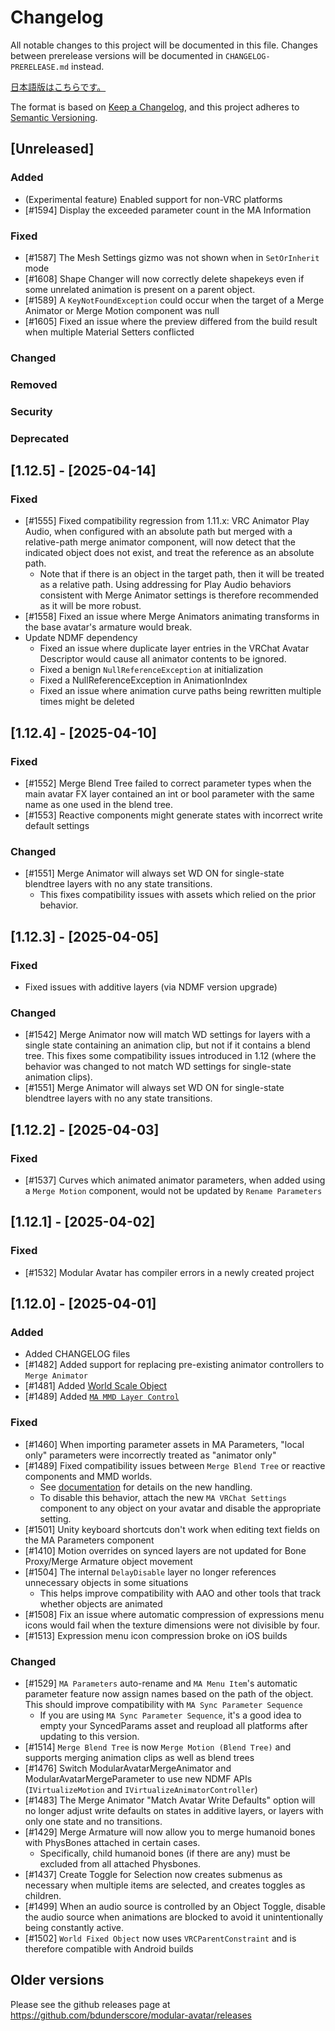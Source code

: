 ﻿# Changelog

All notable changes to this project will be documented in this file.
Changes between prerelease versions will be documented in `CHANGELOG-PRERELEASE.md` instead.

[日本語版はこちらです。](CHANGELOG-jp.md)

The format is based on [Keep a Changelog](https://keepachangelog.com/en/1.1.0/),
and this project adheres to [Semantic Versioning](https://semver.org/spec/v2.0.0.html).

## [Unreleased]

### Added
- (Experimental feature) Enabled support for non-VRC platforms
- [#1594] Display the exceeded parameter count in the MA Information

### Fixed
- [#1587] The Mesh Settings gizmo was not shown when in `SetOrInherit` mode
- [#1608] Shape Changer will now correctly delete shapekeys even if some unrelated animation is present on a parent object.
- [#1589] A `KeyNotFoundException` could occur when the target of a Merge Animator or Merge Motion component was null
- [#1605] Fixed an issue where the preview differed from the build result when multiple Material Setters conflicted

### Changed

### Removed

### Security

### Deprecated

## [1.12.5] - [2025-04-14]

### Fixed
- [#1555] Fixed compatibility regression from 1.11.x: VRC Animator Play Audio, when configured with an absolute path
  but merged with a relative-path merge animator component, will now detect that the indicated object does not
  exist, and treat the reference as an absolute path.
  - Note that if there is an object in the target path, then it will be treated as a relative path. Using
    addressing for Play Audio behaviors consistent with Merge Animator settings is therefore recommended as it will be
    more robust.
- [#1558] Fixed an issue where Merge Animators animating transforms in the base avatar's armature would break.
- Update NDMF dependency
  - Fixed an issue where duplicate layer entries in the VRChat Avatar Descriptor would cause all animator contents
    to be ignored.
  - Fixed a benign `NullReferenceException` at initialization
  - Fixed a NullReferenceException in AnimationIndex
  - Fixed an issue where animation curve paths being rewritten multiple times might be deleted

## [1.12.4] - [2025-04-10]

### Fixed
- [#1552] Merge Blend Tree failed to correct parameter types when the main avatar FX layer contained an int or bool
  parameter with the same name as one used in the blend tree.
- [#1553] Reactive components might generate states with incorrect write default settings

### Changed
- [#1551] Merge Animator will always set WD ON for single-state blendtree layers with no any state transitions.
  - This fixes compatibility issues with assets which relied on the prior behavior.

## [1.12.3] - [2025-04-05]

### Fixed
- Fixed issues with additive layers (via NDMF version upgrade)

### Changed
- [#1542] Merge Animator now will match WD settings for layers with a single state containing an animation clip,
  but not if it contains a blend tree. This fixes some compatibility issues introduced in 1.12 (where the behavior
  was changed to not match WD settings for single-state animation clips).
- [#1551] Merge Animator will always set WD ON for single-state blendtree layers with no any state transitions.

## [1.12.2] - [2025-04-03]

### Fixed
- [#1537] Curves which animated animator parameters, when added using a `Merge Motion` component, would not be updated by
  `Rename Parameters`

## [1.12.1] - [2025-04-02]

### Fixed
- [#1532] Modular Avatar has compiler errors in a newly created project

## [1.12.0] - [2025-04-01]

### Added
- Added CHANGELOG files
- [#1482] Added support for replacing pre-existing animator controllers to `Merge Animator`
- [#1481] Added [World Scale Object](https://m-a.nadena.dev/docs/reference/world-scale-object)
- [#1489] Added [`MA MMD Layer Control`](https://modular-avatar.nadena.dev/docs/general-behavior/mmd)

### Fixed
- [#1460] When importing parameter assets in MA Parameters, "local only" parameters were incorrectly treated as
  "animator only"
- [#1489] Fixed compatibility issues between `Merge Blend Tree` or reactive components and MMD worlds.
  - See [documentation](https://modular-avatar.nadena.dev/docs/general-behavior/mmd) for details on the new handling.
  - To disable this behavior, attach the new `MA VRChat Settings` component to any object on your avatar and disable the appropriate setting.
- [#1501] Unity keyboard shortcuts don't work when editing text fields on the MA Parameters component 
- [#1410] Motion overrides on synced layers are not updated for Bone Proxy/Merge Armature object movement
- [#1504] The internal `DelayDisable` layer no longer references unnecessary objects in some situations
  - This helps improve compatibility with AAO and other tools that track whether objects are animated 
- [#1508] Fix an issue where automatic compression of expressions menu icons would fail when the texture dimensions were
  not divisible by four.
- [#1513] Expression menu icon compression broke on iOS builds

### Changed
- [#1529] `MA Parameters` auto-rename and `MA Menu Item`'s automatic parameter feature now assign names based on the
  path of the object. This should improve compatibility with `MA Sync Parameter Sequence`
  - If you are using `MA Sync Parameter Sequence`, it's a good idea to empty your SyncedParams asset and reupload all
    platforms after updating to this version.
- [#1514] `Merge Blend Tree` is now `Merge Motion (Blend Tree)` and supports merging animation clips as well as blend trees
- [#1476] Switch ModularAvatarMergeAnimator and ModularAvatarMergeParameter to use new NDMF APIs (`IVirtualizeMotion` and `IVirtualizeAnimatorController`)
- [#1483] The Merge Animator "Match Avatar Write Defaults" option will no longer adjust write defaults on states in
  additive layers, or layers with only one state and no transitions.
- [#1429] Merge Armature will now allow you to merge humanoid bones with PhysBones attached in certain cases.
  - Specifically, child humanoid bones (if there are any) must be excluded from all attached Physbones. 
- [#1437] Create Toggle for Selection now creates submenus as necessary when multiple items are selected, and creates toggles as children.
- [#1499] When an audio source is controlled by an Object Toggle, disable the audio source when animations are blocked
  to avoid it unintentionally being constantly active.
- [#1502] `World Fixed Object` now uses `VRCParentConstraint` and is therefore compatible with Android builds 

## Older versions

Please see the github releases page at https://github.com/bdunderscore/modular-avatar/releases
